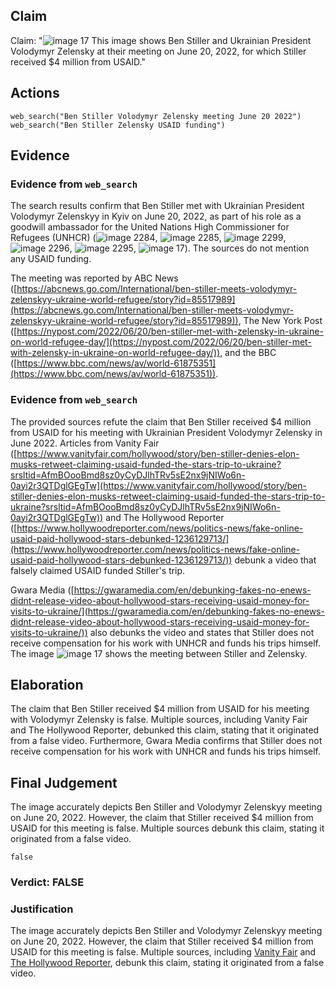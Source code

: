 ## Claim
Claim: "![image 17](media/56.jpg) This image shows Ben Stiller and Ukrainian President Volodymyr Zelensky at their meeting on June 20, 2022, for which Stiller received $4 million from USAID."

## Actions
```
web_search("Ben Stiller Volodymyr Zelensky meeting June 20 2022")
web_search("Ben Stiller Zelensky USAID funding")
```

## Evidence
### Evidence from `web_search`
The search results confirm that Ben Stiller met with Ukrainian President Volodymyr Zelenskyy in Kyiv on June 20, 2022, as part of his role as a goodwill ambassador for the United Nations High Commissioner for Refugees (UNHCR) (![image 2284](media/2025-08-07_20-28-1754598513-456446.jpg), ![image 2285](media/2025-08-07_20-28-1754598514-645762.jpg), ![image 2299](media/2025-08-07_20-28-1754598526-177284.jpg), ![image 2296](media/2025-08-07_20-28-1754598525-250702.jpg), ![image 2295](media/2025-08-07_20-28-1754598524-951581.jpg), ![image 17](media/56.jpg)). The sources do not mention any USAID funding.

The meeting was reported by ABC News ([https://abcnews.go.com/International/ben-stiller-meets-volodymyr-zelenskyy-ukraine-world-refugee/story?id=85517989](https://abcnews.go.com/International/ben-stiller-meets-volodymyr-zelenskyy-ukraine-world-refugee/story?id=85517989)), The New York Post ([https://nypost.com/2022/06/20/ben-stiller-met-with-zelensky-in-ukraine-on-world-refugee-day/](https://nypost.com/2022/06/20/ben-stiller-met-with-zelensky-in-ukraine-on-world-refugee-day/)), and the BBC ([https://www.bbc.com/news/av/world-61875351](https://www.bbc.com/news/av/world-61875351)).


### Evidence from `web_search`
The provided sources refute the claim that Ben Stiller received $4 million from USAID for his meeting with Ukrainian President Volodymyr Zelensky in June 2022. Articles from Vanity Fair ([https://www.vanityfair.com/hollywood/story/ben-stiller-denies-elon-musks-retweet-claiming-usaid-funded-the-stars-trip-to-ukraine?srsltid=AfmBOooBmd8sz0yCyDJlhTRv5sE2nx9jNIWo6n-0ayi2r3QTDglGEgTw](https://www.vanityfair.com/hollywood/story/ben-stiller-denies-elon-musks-retweet-claiming-usaid-funded-the-stars-trip-to-ukraine?srsltid=AfmBOooBmd8sz0yCyDJlhTRv5sE2nx9jNIWo6n-0ayi2r3QTDglGEgTw)) and The Hollywood Reporter ([https://www.hollywoodreporter.com/news/politics-news/fake-online-usaid-paid-hollywood-stars-debunked-1236129713/](https://www.hollywoodreporter.com/news/politics-news/fake-online-usaid-paid-hollywood-stars-debunked-1236129713/)) debunk a video that falsely claimed USAID funded Stiller's trip.

Gwara Media ([https://gwaramedia.com/en/debunking-fakes-no-enews-didnt-release-video-about-hollywood-stars-receiving-usaid-money-for-visits-to-ukraine/](https://gwaramedia.com/en/debunking-fakes-no-enews-didnt-release-video-about-hollywood-stars-receiving-usaid-money-for-visits-to-ukraine/)) also debunks the video and states that Stiller does not receive compensation for his work with UNHCR and funds his trips himself. The image ![image 17](media/56.jpg) shows the meeting between Stiller and Zelensky.


## Elaboration
The claim that Ben Stiller received $4 million from USAID for his meeting with Volodymyr Zelensky is false. Multiple sources, including Vanity Fair and The Hollywood Reporter, debunked this claim, stating that it originated from a false video. Furthermore, Gwara Media confirms that Stiller does not receive compensation for his work with UNHCR and funds his trips himself.


## Final Judgement
The image accurately depicts Ben Stiller and Volodymyr Zelenskyy meeting on June 20, 2022. However, the claim that Stiller received $4 million from USAID for this meeting is false. Multiple sources debunk this claim, stating it originated from a false video.

`false`

### Verdict: FALSE

### Justification
The image accurately depicts Ben Stiller and Volodymyr Zelenskyy meeting on June 20, 2022. However, the claim that Stiller received $4 million from USAID for this meeting is false. Multiple sources, including [Vanity Fair](https://www.vanityfair.com/hollywood/story/ben-stiller-denies-elon-musks-retweet-claiming-usaid-funded-the-stars-trip-to-ukraine?srsltid=AfmBOooBmd8sz0yCyDJlhTRv5sE2nx9jNIWo6n-0ayi2r3QTDglGEgTw) and [The Hollywood Reporter](https://www.hollywoodreporter.com/news/politics-news/fake-online-usaid-paid-hollywood-stars-debunked-1236129713/), debunk this claim, stating it originated from a false video.
